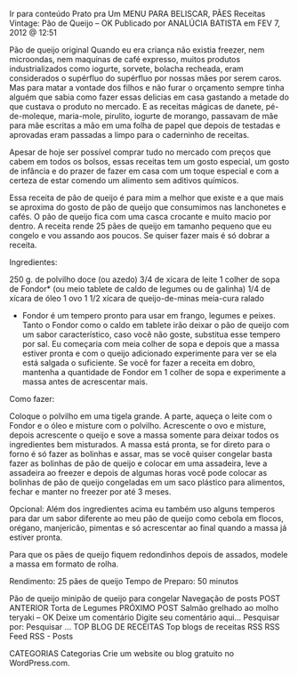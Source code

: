 Ir para conteúdo
Prato pra Um
MENU
PARA BELISCAR, PÃES
Receitas Vintage: Pão de Queijo – OK
Publicado por ANALÚCIA BATISTA em FEV 7, 2012 @ 12:51

Pão de queijo original
Quando eu era criança não existia freezer, nem microondas, nem maquinas de café expresso, muitos produtos industrializados como iogurte, sorvete, bolacha recheada, eram considerados o supérfluo do supérfluo por nossas mães por serem caros. Mas para matar a vontade dos filhos e não furar o orçamento sempre tinha alguém que sabia como fazer essas delicias em casa gastando a metade do que custava o produto no mercado. E as receitas mágicas de danete, pé-de-moleque, maria-mole, pirulito, iogurte de morango, passavam de mãe para mãe escritas a mão em uma folha de papel que depois de testadas e aprovadas eram passadas a limpo para o caderninho de receitas.

Apesar de hoje ser possível comprar tudo no mercado com preços que cabem em todos os bolsos, essas receitas tem um gosto especial, um gosto de infância e do prazer de fazer em casa com um toque especial e com a certeza de estar comendo um alimento sem aditivos químicos.

Essa receita de pão de queijo é para mim a melhor que existe e a que mais se aproxima do gosto de pão de queijo que consumimos nas lanchonetes e cafés. O pão de queijo fica com uma casca crocante e muito macio por dentro. A receita rende 25 pães de queijo em tamanho pequeno que eu congelo e vou assando aos poucos. Se quiser fazer mais é só dobrar a receita.

Ingredientes:

250 g. de polvilho doce (ou azedo)
3/4 de xícara de leite
1 colher de sopa de Fondor* (ou meio tablete de caldo de legumes ou de galinha)
1/4 de xícara de óleo
1 ovo
1 1/2 xícara de queijo-de-minas meia-cura ralado
* Fondor é um tempero pronto para usar em frango, legumes e peixes. Tanto o Fondor como o caldo em tablete irão deixar o pão de queijo com um sabor característico, caso você não goste, substitua esse tempero por sal. Eu começaria com meia colher de sopa e depois que a massa estiver pronta e com o queijo adicionado experimente para ver se ela está salgada o suficiente. Se você for fazer a receita em dobro, mantenha a quantidade de Fondor em 1 colher de sopa e experimente a massa antes de acrescentar mais.

Como fazer:

Coloque o polvilho em uma tigela grande. A parte, aqueça o leite com o Fondor e o óleo e misture com o polvilho. Acrescente o ovo e misture, depois acrescente o queijo e sove a massa somente para deixar todos os ingredientes bem misturados. A massa está pronta, se for direto para o forno é só fazer as bolinhas e assar, mas se você quiser congelar basta fazer as bolinhas de pão de queijo e colocar em uma assadeira, leve a assadeira ao freezer e depois de algumas horas você pode colocar as bolinhas de pão de queijo congeladas em um saco plástico para alimentos, fechar e manter no freezer por até 3 meses.

Opcional: Além dos ingredientes acima eu também uso alguns temperos para dar um sabor diferente ao meu pão de queijo como cebola em flocos, orégano, manjericão, pimentas e só acrescentar ao final quando a massa já estiver pronta.

Para que os pães de queijo fiquem redondinhos depois de assados, modele a massa em formato de rolha.



Rendimento: 25 pães de queijo
Tempo de Preparo: 50 minutos



Pão de queijo minipão de queijo para congelar
Navegação de posts
POST ANTERIOR
Torta de Legumes
PRÓXIMO POST
Salmão grelhado ao molho teryaki – OK
Deixe um comentário
Digite seu comentário aqui...
Pesquisar por:
Pesquisar …
TOP BLOG DE RECEITAS
Top blogs de receitas
RSS
RSS Feed RSS - Posts

CATEGORIAS
Categorias
Crie um website ou blog gratuito no WordPress.com.
